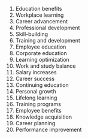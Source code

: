 
1. Education benefits
2. Workplace learning
3. Career advancement
4. Professional development
5. Skill-building
6. Training and development
7. Employee education
8. Corporate education
9. Learning optimization
10. Work and study balance
11. Salary increases
12. Career success
13. Continuing education
14. Personal growth
15. Lifelong learning
16. Training programs
17. Employee benefits
18. Knowledge acquisition
19. Career planning
20. Performance improvement
